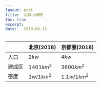 ```yaml
---
layout: post
title:  北京小调研
toc: true 
excerpt: 
date:   2018-08-13
---
```



|        | 北京(2018) | 京都圈(2018) |
| ------ | ---------- | ------------ |
| 人口   | $2kw$      | $4kw$        |
| 建成区 | $1401km^2$ | $3600km^2$   |
| 密度   | $1w/1km^2$ | $1.1w/1km^2$ |


